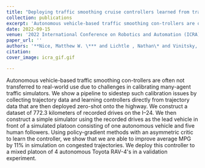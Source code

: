 ```yaml
---
title: "Deploying traffic smoothing cruise controllers learned from trajectory data"
collection: publications
excerpt: 'Autonomous vehicle-based traffic smoothing con-trollers are often not transferred to real-world use due to challenges in calibrating many-agent traffic simulators. We show a pipeline to sidestep such calibration issues by collecting trajectory data and learning controllers directly from trajectory data that are then deployed zero-shot onto the highway.'
date: 2022-09-15
venue: '2022 International Conference on Robotics and Automation (ICRA)'
paper_url: ''
authors: '**Nice, Matthew W. \*** and Lichtle , Nathan\* and Vinitsky, Eugene\* and Seibold, Benjamin and Work, Dan and Bayen, Alexandre M'
citation:
cover_image: icra_gif.gif

---
```


Autonomous vehicle-based traffic smoothing con-trollers are often not transferred to real-world use due to challenges in calibrating many-agent traffic simulators. We show a pipeline to sidestep such calibration issues by collecting trajectory data and learning controllers directly from trajectory data that are then deployed zero-shot onto the highway. We construct a dataset of 772.3 kilometers of recorded drives on the I–24. We then construct a simple simulator using the recorded drives as the lead vehicle in front of a simulated platoon consisting of one autonomous vehicle and five human followers. Using policy-gradient methods with an asymmetric critic to learn the controller, we show that we are able to improve average MPG by 11% in simulation on congested trajectories. We deploy this controller to a mixed platoon of 4 autonomous Toyota RAV-4's in a validation experiment.
